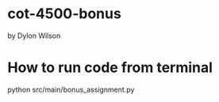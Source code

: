 # cot-4500-bonus
by Dylon Wilson

# How to run code from terminal

python src/main/bonus_assignment.py
